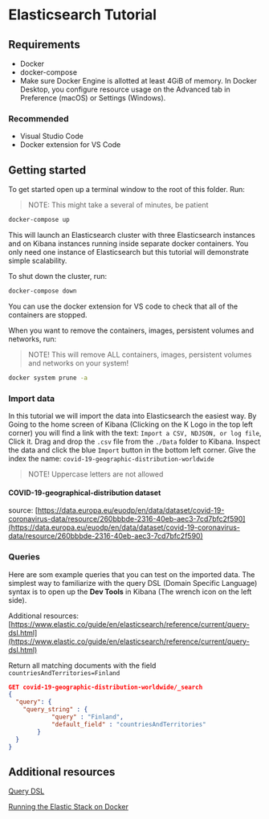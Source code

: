 # Elasticsearch Tutorial

## Requirements

* Docker
* docker-compose
* Make sure Docker Engine is allotted at least 4GiB of memory. In Docker Desktop, you configure resource usage on the Advanced tab in Preference (macOS) or Settings (Windows).

### Recommended

* Visual Studio Code
* Docker extension for VS Code

## Getting started

To get started open up a terminal window to the root of this folder. Run:
> NOTE: This might take a several of minutes, be patient

```sh
docker-compose up
```

This will launch an Elasticsearch cluster with three Elasticsearch instances and on Kibana instances running inside separate docker containers. You only need one instance of Elasticsearch but this tutorial will demonstrate simple scalability.

To shut down the cluster, run:

```sh
docker-compose down
```

You can use the docker extension for VS code to check that all of the containers are stopped.

When you want to remove the containers, images, persistent volumes and networks, run:
> NOTE! This will remove ALL containers, images, persistent volumes and networks on your system!

```sh
docker system prune -a
```

### Import data

In this tutorial we will import the data into Elasticsearch the easiest way. By Going to the home screen of Kibana (Clicking on the K Logo in the top left corner) you will find a link with the text: `Import a CSV, NDJSON, or log file`, Click it. Drag and drop the `.csv` file from the `./Data` folder to Kibana. Inspect the data and click the blue `Import` button in the bottom left corner. Give the index the name: `covid-19-geographic-distribution-worldwide`
> NOTE! Uppercase letters are not allowed

#### COVID-19-geographical-distribution dataset

source: [https://data.europa.eu/euodp/en/data/dataset/covid-19-coronavirus-data/resource/260bbbde-2316-40eb-aec3-7cd7bfc2f590](https://data.europa.eu/euodp/en/data/dataset/covid-19-coronavirus-data/resource/260bbbde-2316-40eb-aec3-7cd7bfc2f590)

### Queries

Here are som example queries that you can test on the imported data. The simplest way to familiarize with the query DSL (Domain Specific Language) syntax is to open up the **Dev Tools** in Kibana (The wrench icon on the left side).

Additional resources: [https://www.elastic.co/guide/en/elasticsearch/reference/current/query-dsl.html](https://www.elastic.co/guide/en/elasticsearch/reference/current/query-dsl.html)

Return all matching documents with the field `countriesAndTerritories=Finland`

```json
GET covid-19-geographic-distribution-worldwide/_search
{
  "query": {
    "query_string" : {
            "query" : "Finland",
            "default_field" : "countriesAndTerritories"
        }
  }
}
```



## Additional resources

[Query DSL](https://www.elastic.co/guide/en/elasticsearch/reference/current/query-dsl.html)

[Running the Elastic Stack on Docker](https://www.elastic.co/guide/en/elastic-stack-get-started/current/get-started-docker.html#CO2-1)
